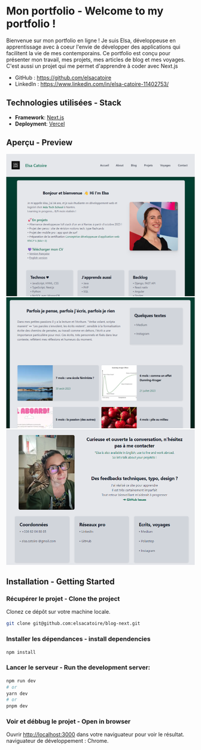 # Mon portfolio - Welcome to my portfolio !

Bienvenue sur mon portfolio en ligne ! Je suis Elsa, développeuse en apprentissage avec à coeur l'envie de développer des applications qui facilitent la vie de mes contemporains. Ce portfolio est conçu pour présenter mon travail, mes projets, mes articles de blog et mes voyages. C'est aussi un projet qui me permet d'apprendre à coder avec Next.js
- GitHub :  https://github.com/elsacatoire
- LinkedIn : https://www.linkedin.com/in/elsa-catoire-11402753/

## Technologies utilisées - Stack

- **Framework**: [Next.js](https://nextjs.org/)
- **Deployment**: [Vercel](https://vercel.com/)

## Aperçu - Preview

![page accueil](image.png)
![page blog](image-1.png)
![page contact](image-2.png)


## Installation - Getting Started

### Récupérer le projet - Clone the project
Clonez ce dépôt sur votre machine locale.
```bash
git clone git@github.com:elsacatoire/blog-next.git
```

### Installer les dépendances - install dependencies
```bash
npm install
```

### Lancer le serveur - Run the development server:
```bash
npm run dev
# or
yarn dev
# or
pnpm dev
```

### Voir et débbug le projet - Open in browser
Ouvrir [http://localhost:3000](http://localhost:3000) dans votre naviguateur pour voir le résultat. naviguateur de développement : Chrome.
